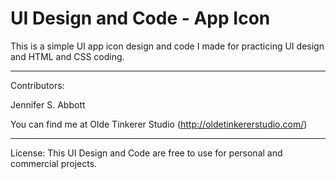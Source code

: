 UI Design and Code - App Icon
=======

This is a simple UI app icon design and code I made for practicing UI design and HTML and CSS coding.

---

Contributors:

Jennifer S. Abbott

You can find me at Olde Tinkerer Studio (http://oldetinkererstudio.com/)

---

License: This UI Design and Code are free to use for personal and commercial projects. 